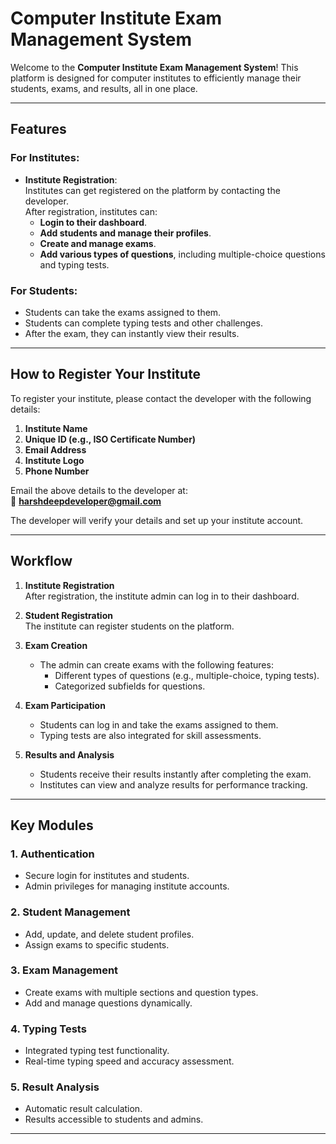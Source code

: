 # **Computer Institute Exam Management System**

Welcome to the **Computer Institute Exam Management System**! This platform is designed for computer institutes to efficiently manage their students, exams, and results, all in one place.

---

## **Features**

### For Institutes:
- **Institute Registration**:  
  Institutes can get registered on the platform by contacting the developer.  
  After registration, institutes can:
  - **Login to their dashboard**.
  - **Add students and manage their profiles**.
  - **Create and manage exams**.
  - **Add various types of questions**, including multiple-choice questions and typing tests.

### For Students:
- Students can take the exams assigned to them.
- Students can complete typing tests and other challenges.
- After the exam, they can instantly view their results.

---

## **How to Register Your Institute**

To register your institute, please contact the developer with the following details:  
1. **Institute Name**  
2. **Unique ID (e.g., ISO Certificate Number)**  
3. **Email Address**  
4. **Institute Logo**  
5. **Phone Number**

Email the above details to the developer at:  
📧 **[harshdeepdeveloper@gmail.com](mailto:harshdeepdeveloper@gmail.com)**  

The developer will verify your details and set up your institute account.

---

## **Workflow**

1. **Institute Registration**  
   After registration, the institute admin can log in to their dashboard.

2. **Student Registration**  
   The institute can register students on the platform.

3. **Exam Creation**  
   - The admin can create exams with the following features:
     - Different types of questions (e.g., multiple-choice, typing tests).
     - Categorized subfields for questions.

4. **Exam Participation**  
   - Students can log in and take the exams assigned to them.
   - Typing tests are also integrated for skill assessments.

5. **Results and Analysis**  
   - Students receive their results instantly after completing the exam.
   - Institutes can view and analyze results for performance tracking.

---

## **Key Modules**

### 1. **Authentication**
   - Secure login for institutes and students.
   - Admin privileges for managing institute accounts.

### 2. **Student Management**
   - Add, update, and delete student profiles.
   - Assign exams to specific students.

### 3. **Exam Management**
   - Create exams with multiple sections and question types.
   - Add and manage questions dynamically.

### 4. **Typing Tests**
   - Integrated typing test functionality.
   - Real-time typing speed and accuracy assessment.

### 5. **Result Analysis**
   - Automatic result calculation.
   - Results accessible to students and admins.

---

